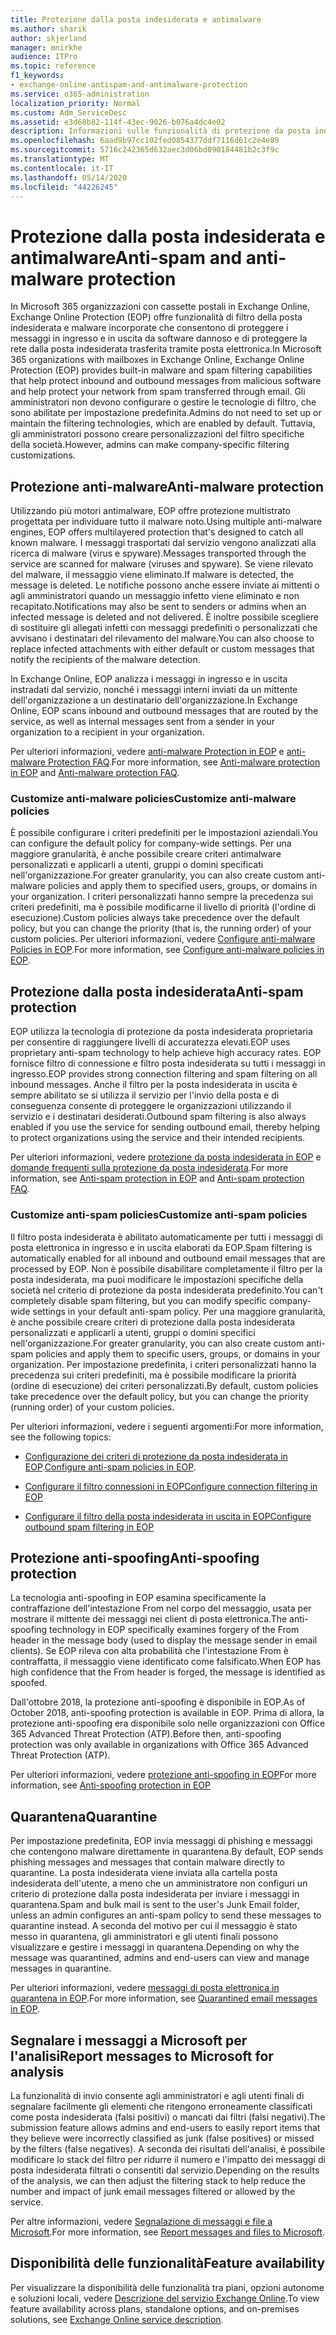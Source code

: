 ```yaml
---
title: Protezione dalla posta indesiderata e antimalware
ms.author: sharik
author: skjerland
manager: mnirkhe
audience: ITPro
ms.topic: reference
f1_keywords:
- exchange-online-antispam-and-antimalware-protection
ms.service: o365-administration
localization_priority: Normal
ms.custom: Adm_ServiceDesc
ms.assetid: e3d68b82-114f-43ec-9026-b076a4dc4e02
description: Informazioni sulle funzionalità di protezione da posta indesiderata e anti-malware disponibili nelle organizzazioni Microsoft 365 con le cassette postali di Exchange Online.
ms.openlocfilehash: 6aad9b97cc102fed0854377ddf7116d61c2e4e89
ms.sourcegitcommit: 5716c242365d632aec3d06bd090184481b2c3f9c
ms.translationtype: MT
ms.contentlocale: it-IT
ms.lasthandoff: 05/14/2020
ms.locfileid: "44226245"
---
```

# <a name="anti-spam-and-anti-malware-protection"></a><span data-ttu-id="39518-103">Protezione dalla posta indesiderata e antimalware</span><span class="sxs-lookup"><span data-stu-id="39518-103">Anti-spam and anti-malware protection</span></span>

<span data-ttu-id="39518-104">In Microsoft 365 organizzazioni con cassette postali in Exchange Online, Exchange Online Protection (EOP) offre funzionalità di filtro della posta indesiderata e malware incorporate che consentono di proteggere i messaggi in ingresso e in uscita da software dannoso e di proteggere la rete dalla posta indesiderata trasferita tramite posta elettronica.</span><span class="sxs-lookup"><span data-stu-id="39518-104">In Microsoft 365 organizations with mailboxes in Exchange Online, Exchange Online Protection (EOP) provides built-in malware and spam filtering capabilities that help protect inbound and outbound messages from malicious software and help protect your network from spam transferred through email.</span></span> <span data-ttu-id="39518-105">Gli amministratori non devono configurare o gestire le tecnologie di filtro, che sono abilitate per impostazione predefinita.</span><span class="sxs-lookup"><span data-stu-id="39518-105">Admins do not need to set up or maintain the filtering technologies, which are enabled by default.</span></span> <span data-ttu-id="39518-106">Tuttavia, gli amministratori possono creare personalizzazioni del filtro specifiche della società.</span><span class="sxs-lookup"><span data-stu-id="39518-106">However, admins can make company-specific filtering customizations.</span></span>

## <a name="anti-malware-protection"></a><span data-ttu-id="39518-107">Protezione anti-malware</span><span class="sxs-lookup"><span data-stu-id="39518-107">Anti-malware protection</span></span>

<span data-ttu-id="39518-108">Utilizzando più motori antimalware, EOP offre protezione multistrato progettata per individuare tutto il malware noto.</span><span class="sxs-lookup"><span data-stu-id="39518-108">Using multiple anti-malware engines, EOP offers multilayered protection that's designed to catch all known malware.</span></span> <span data-ttu-id="39518-109">I messaggi trasportati dal servizio vengono analizzati alla ricerca di malware (virus e spyware).</span><span class="sxs-lookup"><span data-stu-id="39518-109">Messages transported through the service are scanned for malware (viruses and spyware).</span></span> <span data-ttu-id="39518-110">Se viene rilevato del malware, il messaggio viene eliminato.</span><span class="sxs-lookup"><span data-stu-id="39518-110">If malware is detected, the message is deleted.</span></span> <span data-ttu-id="39518-111">Le notifiche possono anche essere inviate ai mittenti o agli amministratori quando un messaggio infetto viene eliminato e non recapitato.</span><span class="sxs-lookup"><span data-stu-id="39518-111">Notifications may also be sent to senders or admins when an infected message is deleted and not delivered.</span></span> <span data-ttu-id="39518-112">È inoltre possibile scegliere di sostituire gli allegati infetti con messaggi predefiniti o personalizzati che avvisano i destinatari del rilevamento del malware.</span><span class="sxs-lookup"><span data-stu-id="39518-112">You can also choose to replace infected attachments with either default or custom messages that notify the recipients of the malware detection.</span></span>

<span data-ttu-id="39518-113">In Exchange Online, EOP analizza i messaggi in ingresso e in uscita instradati dal servizio, nonché i messaggi interni inviati da un mittente dell'organizzazione a un destinatario dell'organizzazione.</span><span class="sxs-lookup"><span data-stu-id="39518-113">In Exchange Online, EOP scans inbound and outbound messages that are routed by the service, as well as internal messages sent from a sender in your organization to a recipient in your organization.</span></span>

<span data-ttu-id="39518-114">Per ulteriori informazioni, vedere [anti-malware Protection in EOP](https://docs.microsoft.com/microsoft-365/security/office-365-security/anti-malware-protection) e [anti-malware Protection FAQ](https://docs.microsoft.com/microsoft-365/security/office-365-security/anti-malware-protection-faq-eop).</span><span class="sxs-lookup"><span data-stu-id="39518-114">For more information, see [Anti-malware protection in EOP](https://docs.microsoft.com/microsoft-365/security/office-365-security/anti-malware-protection) and [Anti-malware protection FAQ](https://docs.microsoft.com/microsoft-365/security/office-365-security/anti-malware-protection-faq-eop).</span></span>

### <a name="customize-anti-malware-policies"></a><span data-ttu-id="39518-115">Customize anti-malware policies</span><span class="sxs-lookup"><span data-stu-id="39518-115">Customize anti-malware policies</span></span>

<span data-ttu-id="39518-116">È possibile configurare i criteri predefiniti per le impostazioni aziendali.</span><span class="sxs-lookup"><span data-stu-id="39518-116">You can configure the default policy for company-wide settings.</span></span> <span data-ttu-id="39518-117">Per una maggiore granularità, è anche possibile creare criteri antimalware personalizzati e applicarli a utenti, gruppi o domini specificati nell'organizzazione.</span><span class="sxs-lookup"><span data-stu-id="39518-117">For greater granularity, you can also create custom anti-malware policies and apply them to specified users, groups, or domains in your organization.</span></span> <span data-ttu-id="39518-118">I criteri personalizzati hanno sempre la precedenza sui criteri predefiniti, ma è possibile modificarne il livello di priorità (l'ordine di esecuzione).</span><span class="sxs-lookup"><span data-stu-id="39518-118">Custom policies always take precedence over the default policy, but you can change the priority (that is, the running order) of your custom policies.</span></span> <span data-ttu-id="39518-119">Per ulteriori informazioni, vedere [Configure anti-malware Policies in EOP](https://docs.microsoft.com/microsoft-365/security/office-365-security/configure-anti-malware-policies).</span><span class="sxs-lookup"><span data-stu-id="39518-119">For more information, see [Configure anti-malware policies in EOP](https://docs.microsoft.com/microsoft-365/security/office-365-security/configure-anti-malware-policies).</span></span>

## <a name="anti-spam-protection"></a><span data-ttu-id="39518-120">Protezione dalla posta indesiderata</span><span class="sxs-lookup"><span data-stu-id="39518-120">Anti-spam protection</span></span>

<span data-ttu-id="39518-121">EOP utilizza la tecnologia di protezione da posta indesiderata proprietaria per consentire di raggiungere livelli di accuratezza elevati.</span><span class="sxs-lookup"><span data-stu-id="39518-121">EOP uses proprietary anti-spam technology to help achieve high accuracy rates.</span></span> <span data-ttu-id="39518-122">EOP fornisce filtro di connessione e filtro posta indesiderata su tutti i messaggi in ingresso.</span><span class="sxs-lookup"><span data-stu-id="39518-122">EOP provides strong connection filtering and spam filtering on all inbound messages.</span></span> <span data-ttu-id="39518-123">Anche il filtro per la posta indesiderata in uscita è sempre abilitato se si utilizza il servizio per l'invio della posta e di conseguenza consente di proteggere le organizzazioni utilizzando il servizio e i destinatari desiderati.</span><span class="sxs-lookup"><span data-stu-id="39518-123">Outbound spam filtering is also always enabled if you use the service for sending outbound email, thereby helping to protect organizations using the service and their intended recipients.</span></span>

<span data-ttu-id="39518-124">Per ulteriori informazioni, vedere [protezione da posta indesiderata in EOP](https://docs.microsoft.com/microsoft-365/security/office-365-security/anti-spam-protection) e [domande frequenti sulla protezione da posta indesiderata](https://docs.microsoft.com/microsoft-365/security/office-365-security/anti-spam-protection-faq).</span><span class="sxs-lookup"><span data-stu-id="39518-124">For more information, see [Anti-spam protection in EOP](https://docs.microsoft.com/microsoft-365/security/office-365-security/anti-spam-protection) and [Anti-spam protection FAQ](https://docs.microsoft.com/microsoft-365/security/office-365-security/anti-spam-protection-faq).</span></span>

### <a name="customize-anti-spam-policies"></a><span data-ttu-id="39518-125">Customize anti-spam policies</span><span class="sxs-lookup"><span data-stu-id="39518-125">Customize anti-spam policies</span></span>

<span data-ttu-id="39518-126">Il filtro posta indesiderata è abilitato automaticamente per tutti i messaggi di posta elettronica in ingresso e in uscita elaborati da EOP.</span><span class="sxs-lookup"><span data-stu-id="39518-126">Spam filtering is automatically enabled for all inbound and outbound email messages that are processed by EOP.</span></span> <span data-ttu-id="39518-127">Non è possibile disabilitare completamente il filtro per la posta indesiderata, ma puoi modificare le impostazioni specifiche della società nel criterio di protezione da posta indesiderata predefinito.</span><span class="sxs-lookup"><span data-stu-id="39518-127">You can't completely disable spam filtering, but you can modify specific company-wide settings in your default anti-spam policy.</span></span> <span data-ttu-id="39518-128">Per una maggiore granularità, è anche possibile creare criteri di protezione dalla posta indesiderata personalizzati e applicarli a utenti, gruppi o domini specifici nell'organizzazione.</span><span class="sxs-lookup"><span data-stu-id="39518-128">For greater granularity, you can also create custom anti-spam policies and apply them to specific users, groups, or domains in your organization.</span></span> <span data-ttu-id="39518-129">Per impostazione predefinita, i criteri personalizzati hanno la precedenza sui criteri predefiniti, ma è possibile modificare la priorità (ordine di esecuzione) dei criteri personalizzati.</span><span class="sxs-lookup"><span data-stu-id="39518-129">By default, custom policies take precedence over the default policy, but you can change the priority (running order) of your custom policies.</span></span>

<span data-ttu-id="39518-130">Per ulteriori informazioni, vedere i seguenti argomenti:</span><span class="sxs-lookup"><span data-stu-id="39518-130">For more information, see the following topics:</span></span>

- <span data-ttu-id="39518-131">[Configurazione dei criteri di protezione da posta indesiderata in EOP](https://docs.microsoft.com/microsoft-365/security/office-365-security/configure-your-spam-filter-policies).</span><span class="sxs-lookup"><span data-stu-id="39518-131">[Configure anti-spam policies in EOP](https://docs.microsoft.com/microsoft-365/security/office-365-security/configure-your-spam-filter-policies).</span></span>

- [<span data-ttu-id="39518-132">Configurare il filtro connessioni in EOP</span><span class="sxs-lookup"><span data-stu-id="39518-132">Configure connection filtering in EOP</span></span>](https://docs.microsoft.com/microsoft-365/security/office-365-security/configure-the-connection-filter-policy)

- [<span data-ttu-id="39518-133">Configurare il filtro della posta indesiderata in uscita in EOP</span><span class="sxs-lookup"><span data-stu-id="39518-133">Configure outbound spam filtering in EOP</span></span>](https://docs.microsoft.com/microsoft-365/security/office-365-security/configure-the-outbound-spam-policy)

## <a name="anti-spoofing-protection"></a><span data-ttu-id="39518-134">Protezione anti-spoofing</span><span class="sxs-lookup"><span data-stu-id="39518-134">Anti-spoofing protection</span></span>

<span data-ttu-id="39518-135">La tecnologia anti-spoofing in EOP esamina specificamente la contraffazione dell'intestazione From nel corpo del messaggio, usata per mostrare il mittente dei messaggi nei client di posta elettronica.</span><span class="sxs-lookup"><span data-stu-id="39518-135">The anti-spoofing technology in EOP specifically examines forgery of the From header in the message body (used to display the message sender in email clients).</span></span> <span data-ttu-id="39518-136">Se EOP rileva con alta probabilità che l'intestazione From è contraffatta, il messaggio viene identificato come falsificato.</span><span class="sxs-lookup"><span data-stu-id="39518-136">When EOP has high confidence that the From header is forged, the message is identified as spoofed.</span></span>

<span data-ttu-id="39518-137">Dall'ottobre 2018, la protezione anti-spoofing è disponibile in EOP.</span><span class="sxs-lookup"><span data-stu-id="39518-137">As of October 2018, anti-spoofing protection is available in EOP.</span></span> <span data-ttu-id="39518-138">Prima di allora, la protezione anti-spoofing era disponibile solo nelle organizzazioni con Office 365 Advanced Threat Protection (ATP).</span><span class="sxs-lookup"><span data-stu-id="39518-138">Before then, anti-spoofing protection was only available in organizations with Office 365 Advanced Threat Protection (ATP).</span></span>

<span data-ttu-id="39518-139">Per ulteriori informazioni, vedere [protezione anti-spoofing in EOP](https://docs.microsoft.com/microsoft-365/security/office-365-security/anti-spoofing-protection)</span><span class="sxs-lookup"><span data-stu-id="39518-139">For more information, see [Anti-spoofing protection in EOP](https://docs.microsoft.com/microsoft-365/security/office-365-security/anti-spoofing-protection)</span></span>

## <a name="quarantine"></a><span data-ttu-id="39518-140">Quarantena</span><span class="sxs-lookup"><span data-stu-id="39518-140">Quarantine</span></span>

<span data-ttu-id="39518-141">Per impostazione predefinita, EOP invia messaggi di phishing e messaggi che contengono malware direttamente in quarantena.</span><span class="sxs-lookup"><span data-stu-id="39518-141">By default, EOP sends phishing messages and messages that contain malware directly to quarantine.</span></span> <span data-ttu-id="39518-142">La posta indesiderata viene inviata alla cartella posta indesiderata dell'utente, a meno che un amministratore non configuri un criterio di protezione dalla posta indesiderata per inviare i messaggi in quarantena.</span><span class="sxs-lookup"><span data-stu-id="39518-142">Spam and bulk mail is sent to the user's Junk Email folder, unless an admin configures an anti-spam policy to send these messages to quarantine instead.</span></span> <span data-ttu-id="39518-143">A seconda del motivo per cui il messaggio è stato messo in quarantena, gli amministratori e gli utenti finali possono visualizzare e gestire i messaggi in quarantena.</span><span class="sxs-lookup"><span data-stu-id="39518-143">Depending on why the message was quarantined, admins and end-users can view and manage messages in quarantine.</span></span>

<span data-ttu-id="39518-144">Per ulteriori informazioni, vedere [messaggi di posta elettronica in quarantena in EOP](https://docs.microsoft.com/microsoft-365/security/office-365-security/quarantine-email-messages).</span><span class="sxs-lookup"><span data-stu-id="39518-144">For more information, see [Quarantined email messages in EOP](https://docs.microsoft.com/microsoft-365/security/office-365-security/quarantine-email-messages).</span></span>

## <a name="report-messages-to-microsoft-for-analysis"></a><span data-ttu-id="39518-145">Segnalare i messaggi a Microsoft per l'analisi</span><span class="sxs-lookup"><span data-stu-id="39518-145">Report messages to Microsoft for analysis</span></span>

<span data-ttu-id="39518-146">La funzionalità di invio consente agli amministratori e agli utenti finali di segnalare facilmente gli elementi che ritengono erroneamente classificati come posta indesiderata (falsi positivi) o mancati dai filtri (falsi negativi).</span><span class="sxs-lookup"><span data-stu-id="39518-146">The submission feature allows admins and end-users to easily report items that they believe were incorrectly classified as junk (false positives) or missed by the filters (false negatives).</span></span> <span data-ttu-id="39518-147">A seconda dei risultati dell'analisi, è possibile modificare lo stack del filtro per ridurre il numero e l'impatto dei messaggi di posta indesiderata filtrati o consentiti dal servizio.</span><span class="sxs-lookup"><span data-stu-id="39518-147">Depending on the results of the analysis, we can then adjust the filtering stack to help reduce the number and impact of junk email messages filtered or allowed by the service.</span></span>

<span data-ttu-id="39518-148">Per altre informazioni, vedere [Segnalazione di messaggi e file a Microsoft](https://docs.microsoft.com/microsoft-365/security/office-365-security/report-junk-email-messages-to-microsoft).</span><span class="sxs-lookup"><span data-stu-id="39518-148">For more information, see [Report messages and files to Microsoft](https://docs.microsoft.com/microsoft-365/security/office-365-security/report-junk-email-messages-to-microsoft).</span></span>

## <a name="feature-availability"></a><span data-ttu-id="39518-149">Disponibilità delle funzionalità</span><span class="sxs-lookup"><span data-stu-id="39518-149">Feature availability</span></span>

<span data-ttu-id="39518-150">Per visualizzare la disponibilità delle funzionalità tra piani, opzioni autonome e soluzioni locali, vedere [Descrizione del servizio Exchange Online](exchange-online-service-description.md).</span><span class="sxs-lookup"><span data-stu-id="39518-150">To view feature availability across plans, standalone options, and on-premises solutions, see [Exchange Online service description](exchange-online-service-description.md).</span></span>
